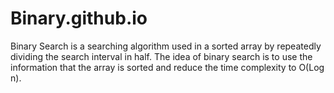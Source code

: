 # Binary.github.io
Binary Search is a searching algorithm used in a sorted array by repeatedly dividing the search interval in half. The idea of binary search is to use the information that the array is sorted and reduce the time complexity to O(Log n). 

